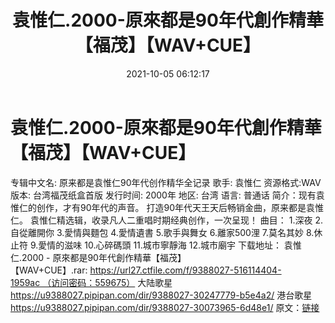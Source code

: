 ﻿---
title: 袁惟仁.2000-原來都是90年代創作精華【福茂】【WAV+CUE】
date: 2021-10-05 06:12:17
categories: WAV车载音乐、镜像
tags: 华语中文
---
# 袁惟仁.2000-原來都是90年代創作精華【福茂】【WAV+CUE】

专辑中文名:
原来都是袁惟仁90年代创作精华全记录
歌手: 袁惟仁
资源格式:WAV
版本: 台湾福茂纸盒首版
发行时间: 2000年
地区: 台湾
语言: 普通话
简介：现有袁惟仁的创作，才有90年代的声音。
打造90年代天王天后畅销金曲，原来都是袁惟仁。
袁惟仁精选辑，收录凡人二重唱时期经典创作，一次呈现！
曲目：
1.深夜
2.自從離開你
3.愛情與麵包
4.愛情遺書
5.歌手與舞女
6.離家500浬
7.莫名其妙
8.休止符
9.愛情的滋味
10.心碎碼頭
11.城市寧靜海
12.城市廟宇
下载地址：
袁惟仁.2000 - 原來都是90年代創作精華【福茂】【WAV+CUE】.rar: https://url27.ctfile.com/f/9388027-516114404-1959ac （访问密码：559675）
大陆歌星
https://u9388027.pipipan.com/dir/9388027-30247779-b5e4a2/
港台歌星
https://u9388027.pipipan.com/dir/9388027-30073965-6d48e1/
原文：[链接](https://blog.sina.com.cn/s/blog_1647c7e7601030ua2.html)